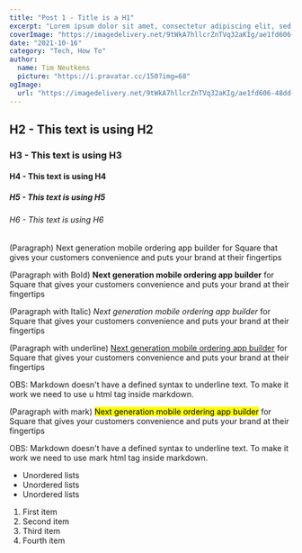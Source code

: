 ```yaml
---
title: "Post 1 - Title is a H1"
excerpt: "Lorem ipsum dolor sit amet, consectetur adipiscing elit, sed do eiusmod tempor incididunt ut labore et dolore magna aliqua. Praesent elementum facilisis leo vel fringilla est ullamcorper eget. At imperdiet dui accumsan sit amet nulla facilities morbi tempus."
coverImage: "https://imagedelivery.net/9tWkA7hllcrZnTVq32aKIg/ae1fd606-48dd-4dac-3ca5-e1cf96d7ce00/public"
date: "2021-10-16"
category: "Tech, How To"
author:
  name: Tim Neutkens
  picture: "https://i.pravatar.cc/150?img=68"
ogImage:
  url: "https://imagedelivery.net/9tWkA7hllcrZnTVq32aKIg/ae1fd606-48dd-4dac-3ca5-e1cf96d7ce00/public"
---
```


## H2 - This text is using H2

### H3 - This text is using H3

#### H4 - This text is using H4

##### H5 - This text is using H5

###### H6 - This text is using H6

(Paragraph) Next generation mobile ordering app builder for Square that gives your customers convenience and puts your brand at their fingertips

(Paragraph with Bold) **Next generation mobile ordering app builder** for Square that gives your customers convenience and puts your brand at their fingertips

(Paragraph with Italic) _Next generation mobile ordering app builder_ for Square that gives your customers convenience and puts your brand at their fingertips

(Paragraph with underline) <u>Next generation mobile ordering app builder</u> for Square that gives your customers convenience and puts your brand at their fingertips

OBS: Markdown doesn't have a defined syntax to underline text. To make it work we need to use u html tag inside markdown.

(Paragraph with mark) <mark>Next generation mobile ordering app builder</mark> for Square that gives your customers convenience and puts your brand at their fingertips

OBS: Markdown doesn't have a defined syntax to underline text. To make it work we need to use mark html tag inside markdown.

- Unordered lists
- Unordered lists
- Unordered lists

1. First item
2. Second item
3. Third item
4. Fourth item
